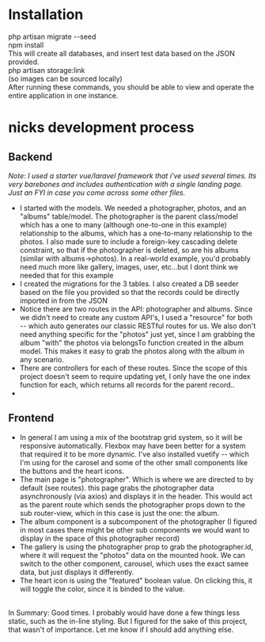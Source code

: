 # Installation
php artisan migrate --seed<br/>
npm install</br>
This will create all databases, and insert test data based on the JSON  provided.<br/>
php artisan storage:link </br> (so images can be sourced locally)<br/>
After running these commands, you should be able to view and operate the entire application in one instance.

# nicks development process
<h2>Backend</h2>
<i>Note: I used a starter vue/laravel framework that i've used several times.  Its very barebones and includes authentication with a single landing page. Just an FYI in case you come across some other files. </i> <br/>
<ul>
	<li>I started with the models.  We needed a photographer, photos, and an "albums" table/model.  The photographer is the parent class/model which has a one to many (although one-to-one in this example) relationship to the albums, which has a one-to-many relationship to the photos. I also made sure to include a foreign-key cascading delete constraint, so that if the photographer is deleted, so are his albums (similar with albums->photos).  In a real-world example, you'd probably need much more like gallery, images, user, etc...but I dont think we needed that for this example</li>
	<li>I created the migrations for the 3 tables.  I also created a DB seeder based on the file you provided so that the records could be directly imported in from the JSON</li>
	<li>Notice there are two routes in the API: photographer and albums.  Since we didn't need to create any custom API's, I used a "resource" for both -- which auto generates our classic RESTful routes for us.  We also don't need anything specific for the "photos" just yet, since I am grabbing the album "with" the photos via belongsTo function created in the album model.  This makes it easy to grab the photos along with the album in any scenario.</li>
	<li>There are controllers for each of these routes. Since the scope of this project doesn't seem to require updating yet, I only have the one index function for each, which returns all records for the parent record..  </li>
	<li>
</ul>

<h2>Frontend</h2>
	<ul>
		<li>In general I am using a mix of the bootstrap grid system, so it will be responsive automatically.  Flexbox may have been better for a system that required it to be more dynamic.  I've also installed vuetify -- which I'm using for the carosel and some of the other small components like the buttons and the heart icons.</li>
		<li>The main page is "photographer". Which is where we are directed to by default (see routes).  this page grabs the photographer data asynchronously (via axios) and displays it in the header.  This would act as the parent route which sends the photographer props down to the sub router-view, which in this case is just the one: the album. </li>
		<li>The album component is a subcomponent of the photographer (I figured in most cases there might be other sub components we would want to display in the space of this photographer record) </li>
		<li>The gallery is using the photographer prop to grab the photographer.id, where it will request the "photos" data on the mounted hook. We can switch to the other component, carousel, which uses the exact samee data, but just displays it differently. </li>
		<li>The heart icon is using the "featured" boolean value.  On clicking this, it will toggle the color, since it is binded to the value.</li>
	</ul>
</br>
In Summary:  Good times.  I probably would have done a few things less static, such as the in-line styling.  But I figured for the sake of this project, that wasn't of importance.  Let me know if I should add anything else.
